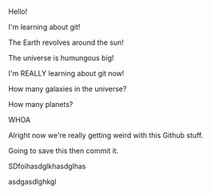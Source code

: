 Hello!

I'm learning about git!

The Earth revolves around the sun!

The universe is humungous big!

I'm REALLY learning about git now!

How many galaxies in the universe?

How many planets?

WHOA

Alright now we're really getting weird with this Github stuff.

Going to save this then commit it.

SDfoihasdglkhasdglhas

asdgasdlghkgl